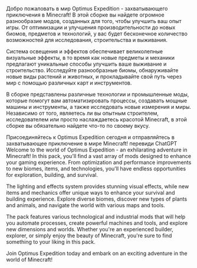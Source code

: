 Добро пожаловать в мир Optimus Expedition - захватывающего приключения в Minecraft! В этой сборке вы найдете огромное разнообразие модов, созданных для того, чтобы улучшить ваш опыт игры. От оптимизации и улучшения производительности до новых биомов, предметов и технологий, у вас будет бесконечное количество возможностей для исследования, строительства и выживания.

Система освещения и эффектов обеспечивает великолепные визуальные эффекты, в то время как новые предметы и механики предлагают уникальные способы улучшить ваше выживание и строительство. Исследуйте разнообразные биомы, обнаруживайте новые виды растений и животных, и прокладывайте свой путь через мир с помощью различных карт и инструментов.

В сборке представлены различные технологии и промышленные моды, которые помогут вам автоматизировать процессы, создавать мощные машины и инструменты, а также исследовать новые измерения и миры. Независимо от того, являетесь ли вы опытным строителем, исследователем или просто наслаждаетесь красотой Minecraft, в этой сборке вы обязательно найдете что-то по своему вкусу.

Присоединяйтесь к Optimus Expedition сегодня и отправляйтесь в захватывающее приключение в мире Minecraft!
перевиди
ChatGPT
Welcome to the world of Optimus Expedition - an exhilarating adventure in Minecraft! In this pack, you'll find a vast array of mods designed to enhance your gaming experience. From optimization and performance improvements to new biomes, items, and technologies, you'll have endless opportunities for exploration, building, and survival.

The lighting and effects system provides stunning visual effects, while new items and mechanics offer unique ways to enhance your survival and building experience. Explore diverse biomes, discover new types of plants and animals, and navigate the world with various maps and tools.

The pack features various technological and industrial mods that will help you automate processes, create powerful machines and tools, and explore new dimensions and worlds. Whether you're an experienced builder, explorer, or simply enjoy the beauty of Minecraft, you're sure to find something to your liking in this pack.

Join Optimus Expedition today and embark on an exciting adventure in the world of Minecraft!

